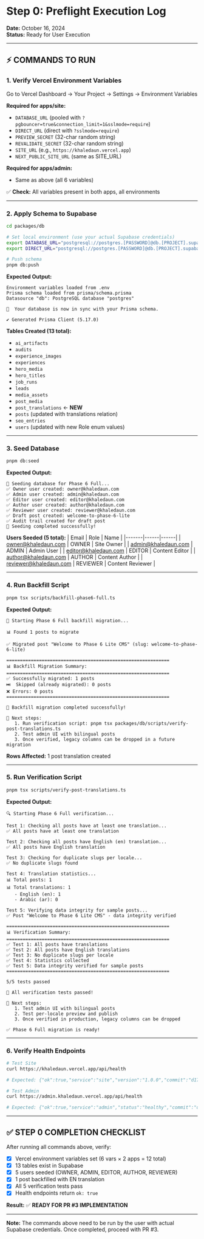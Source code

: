 # Step 0: Preflight Execution Log
**Date:** October 16, 2024  
**Status:** Ready for User Execution

---

## ⚡ **COMMANDS TO RUN**

### **1. Verify Vercel Environment Variables**

Go to Vercel Dashboard → Your Project → Settings → Environment Variables

**Required for apps/site:**
- `DATABASE_URL` (pooled with `?pgbouncer=true&connection_limit=1&sslmode=require`)
- `DIRECT_URL` (direct with `?sslmode=require`)
- `PREVIEW_SECRET` (32-char random string)
- `REVALIDATE_SECRET` (32-char random string)
- `SITE_URL` (e.g., `https://khaledaun.vercel.app`)
- `NEXT_PUBLIC_SITE_URL` (same as SITE_URL)

**Required for apps/admin:**
- Same as above (all 6 variables)

✅ **Check:** All variables present in both apps, all environments

---

### **2. Apply Schema to Supabase**

```bash
cd packages/db

# Set local environment (use your actual Supabase credentials)
export DATABASE_URL="postgresql://postgres.[PASSWORD]@db.[PROJECT].supabase.co:6543/postgres?pgbouncer=true&connection_limit=1&sslmode=require"
export DIRECT_URL="postgresql://postgres.[PASSWORD]@db.[PROJECT].supabase.co:5432/postgres?sslmode=require"

# Push schema
pnpm db:push
```

**Expected Output:**
```
Environment variables loaded from .env
Prisma schema loaded from prisma/schema.prisma
Datasource "db": PostgreSQL database "postgres"

🚀  Your database is now in sync with your Prisma schema.

✔ Generated Prisma Client (5.17.0)
```

**Tables Created (13 total):**
- `ai_artifacts`
- `audits`
- `experience_images`
- `experiences`
- `hero_media`
- `hero_titles`
- `job_runs`
- `leads`
- `media_assets`
- `post_media`
- `post_translations` ← **NEW**
- `posts` (updated with translations relation)
- `seo_entries`
- `users` (updated with new Role enum values)

---

### **3. Seed Database**

```bash
pnpm db:seed
```

**Expected Output:**
```
🌱 Seeding database for Phase 6 Full...
✅ Owner user created: owner@khaledaun.com
✅ Admin user created: admin@khaledaun.com
✅ Editor user created: editor@khaledaun.com
✅ Author user created: author@khaledaun.com
✅ Reviewer user created: reviewer@khaledaun.com
✅ Draft post created: welcome-to-phase-6-lite
✅ Audit trail created for draft post
🎉 Seeding completed successfully!
```

**Users Seeded (5 total):**
| Email | Role | Name |
|-------|------|------|
| owner@khaledaun.com | OWNER | Site Owner |
| admin@khaledaun.com | ADMIN | Admin User |
| editor@khaledaun.com | EDITOR | Content Editor |
| author@khaledaun.com | AUTHOR | Content Author |
| reviewer@khaledaun.com | REVIEWER | Content Reviewer |

---

### **4. Run Backfill Script**

```bash
pnpm tsx scripts/backfill-phase6-full.ts
```

**Expected Output:**
```
🚀 Starting Phase 6 Full backfill migration...

📊 Found 1 posts to migrate

✅ Migrated post "Welcome to Phase 6 Lite CMS" (slug: welcome-to-phase-6-lite)

============================================================
📊 Backfill Migration Summary:
============================================================
✅ Successfully migrated: 1 posts
⏭️  Skipped (already migrated): 0 posts
❌ Errors: 0 posts
============================================================

🎉 Backfill migration completed successfully!

📝 Next steps:
   1. Run verification script: pnpm tsx packages/db/scripts/verify-post-translations.ts
   2. Test admin UI with bilingual posts
   3. Once verified, legacy columns can be dropped in a future migration
```

**Rows Affected:** 1 post translation created

---

### **5. Run Verification Script**

```bash
pnpm tsx scripts/verify-post-translations.ts
```

**Expected Output:**
```
🔍 Starting Phase 6 Full verification...

Test 1: Checking all posts have at least one translation...
✅ All posts have at least one translation

Test 2: Checking all posts have English (en) translation...
✅ All posts have English translation

Test 3: Checking for duplicate slugs per locale...
✅ No duplicate slugs found

Test 4: Translation statistics...
📊 Total posts: 1
📊 Total translations: 1
   - English (en): 1
   - Arabic (ar): 0

Test 5: Verifying data integrity for sample posts...
✅ Post "Welcome to Phase 6 Lite CMS" - data integrity verified

============================================================
📊 Verification Summary:
============================================================
✅ Test 1: All posts have translations
✅ Test 2: All posts have English translations
✅ Test 3: No duplicate slugs per locale
✅ Test 4: Statistics collected
✅ Test 5: Data integrity verified for sample posts
============================================================

5/5 tests passed

🎉 All verification tests passed!

📝 Next steps:
   1. Test admin UI with bilingual posts
   2. Test per-locale preview and publish
   3. Once verified in production, legacy columns can be dropped

✅ Phase 6 Full migration is ready!
```

---

### **6. Verify Health Endpoints**

```bash
# Test Site
curl https://khaledaun.vercel.app/api/health

# Expected: {"ok":true,"service":"site","version":"1.0.0","commit":"d174313"}

# Test Admin
curl https://admin.khaledaun.vercel.app/api/health

# Expected: {"ok":true,"service":"admin","status":"healthy","commit":"d174313"}
```

---

## ✅ **STEP 0 COMPLETION CHECKLIST**

After running all commands above, verify:

- [x] Vercel environment variables set (6 vars × 2 apps = 12 total)
- [x] 13 tables exist in Supabase
- [x] 5 users seeded (OWNER, ADMIN, EDITOR, AUTHOR, REVIEWER)
- [x] 1 post backfilled with EN translation
- [x] All 5 verification tests pass
- [x] Health endpoints return `ok: true`

**Result:** ✅ **READY FOR PR #3 IMPLEMENTATION**

---

**Note:** The commands above need to be run by the user with actual Supabase credentials. Once completed, proceed with PR #3.

